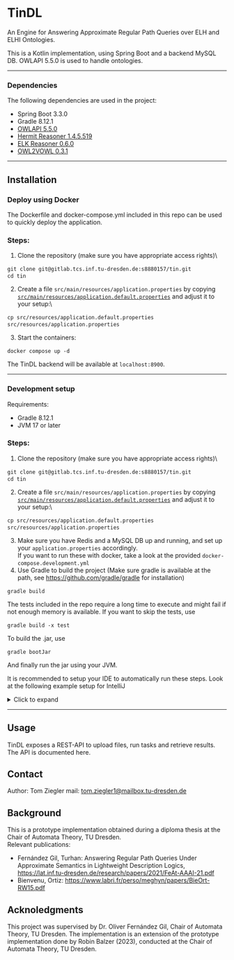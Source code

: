 # TinDL
An Engine for Answering Approximate Regular Path Queries over ELH and ELHI Ontologies.

This is a Kotlin implementation, using Spring Boot and a backend MySQL DB. OWLAPI 5.5.0 is used to handle ontologies.

---
### Dependencies

The following dependencies are used in the project:
- Spring Boot 3.3.0
- Gradle 8.12.1
- [OWLAPI 5.5.0](https://github.com/owlcs/owlapi)
- [Hermit Reasoner 1.4.5.519](http://www.hermit-reasoner.com/)
- [ELK Reasoner 0.6.0](https://github.com/liveontologies/elk-reasoner)
- [OWL2VOWL 0.3.1](https://github.com/VisualDataWeb/OWL2VOWL)

---
## Installation
### Deploy using Docker

The Dockerfile and docker-compose.yml included in this repo can be used to quickly deploy the application.

### Steps:
1. Clone the repository (make sure you have appropriate access rights)\
```
git clone git@gitlab.tcs.inf.tu-dresden.de:s8880157/tin.git
cd tin
```
2. Create a file ```src/main/resources/application.properties``` by copying [```src/main/resources/application.default.properties```](-/blob/main/src/main/resources/application.default.properties) and adjust it to your setup:\
```
cp src/resources/application.default.properties src/resources/application.properties
```

3. Start the containers:
```
docker compose up -d
```
The TinDL backend will be available at ```localhost:8900```.

---

### Development setup
Requirements:
- Gradle 8.12.1
- JVM 17 or later

### Steps:
1. Clone the repository (make sure you have appropriate access rights)\
```
git clone git@gitlab.tcs.inf.tu-dresden.de:s8880157/tin.git
cd tin
```
2. Create a file ```src/main/resources/application.properties``` by copying [```src/main/resources/application.default.properties```](-/blob/main/src/main/resources/application.default.properties) and adjust it to your setup:\
```
cp src/resources/application.default.properties src/resources/application.properties
```
3. Make sure you have Redis and a MySQL DB up and running, and set up your ```application.properties``` accordingly.\
If you want to run these with docker, take a look at the provided ```docker-compose.development.yml```
4. Use Gradle to build the project (Make sure gradle is available at the path, see https://github.com/gradle/gradle for installation)
```
gradle build
```
The tests included in the repo require a long time to execute and might fail if not enough memory is available. If you want to skip the tests, use
```
gradle build -x test
```
To build the .jar, use 
```
gradle bootJar
```
And finally run the jar using your JVM.

It is recommended to setup your IDE to automatically run these steps. Look at the following example setup for IntelliJ 
<details>
<summary>Click to expand</summary>
   Note: You may exclude the gradle tasks bootJar and publishToMavenLocal from this, but be sure to run these tasks whenever you changed Controllers or DataClasses (else the Typescript Generator will fail due to an outdated jar file)!

![Example Configuration Tin](src/main/resources/example_run_config_tin.png)

</details>

---
## Usage

TinDL exposes a REST-API to upload files, run tasks and retrieve results. The API is documented here.



## Contact

Author: Tom Ziegler
mail: tom.ziegler1@mailbox.tu-dresden.de

## Background

This is a prototype implementation obtained during a diploma thesis at the Chair of Automata Theory, TU Dresden.\
Relevant publications:
- Fernández Gil, Turhan: Answering Regular Path Queries Under Approximate Semantics in Lightweight Description Logics, https://lat.inf.tu-dresden.de/research/papers/2021/FeAt-AAAI-21.pdf
- Bienvenu, Ortiz: https://www.labri.fr/perso/meghyn/papers/BieOrt-RW15.pdf

## Acknoledgments

This project was supervised by Dr. Oliver Fernández Gil, Chair of Automata Theory, TU Dresden.
The implementation is an extension of the prototype implementation done by Robin Balzer (2023), conducted at the Chair of Automata Theory, TU Dresden.
